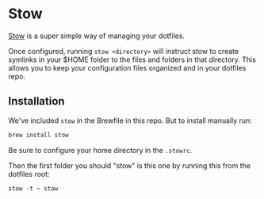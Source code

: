 Stow
===

[Stow](https://www.gnu.org/software/stow/) is a super simple way of managing your dotfiles.

Once configured, running `stow <directory>` will instruct stow to create symlinks in your $HOME folder to the files and folders in that directory. This allows you to keep your configuration files organized and in your dotfiles repo.

## Installation

We've included `stow` in the Brewfile in this repo. But to install manually run:

```bash
brew install stow
```

Be sure to configure your home directory in the `.stowrc`.

Then the first folder you should "stow" is this one by running this from the dotfiles root:

```
stow -t ~ stow
```
